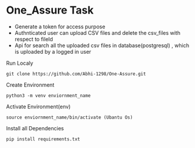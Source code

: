 # One_Assure Task 

* Generate a token for access purpose 
* Authnticated user can upload CSV files and delete the csv_files with respect to fileId
* Api for search all the uploaded csv files in database(postgresql) , which is uploaded by a logged in user



Run Localy
```
git clone https://github.com/Abhi-1298/One-Assure.git
```
Create Environment
```
python3 -m venv enviornment_name
```
Activate Environment(env)
```
source enviornment_name/bin/activate (Ubantu Os)
```
Install all Dependencies
```
pip install requirements.txt
```
